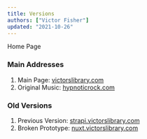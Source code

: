 ```yaml
---
title: Versions
authors: ["Victor Fisher"]
updated: "2021-10-26"
---
```


<g-link to="/">Home Page</g-link>

### Main Addresses

1. Main Page: <a href="https://victorslibrary.com/">victorslibrary.com</a>
2. Original Music: <a href="http://hypnoticrock.com/">hypnoticrock.com</a>

### Old Versions

1. Previous Version: [strapi.victorslibrary.com](https://strapi.victorslibrary.com/)
2. Broken Prototype: [nuxt.victorslibrary.com](https://nuxt.victorslibrary.com/)

